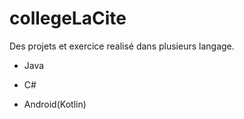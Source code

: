 # collegeLaCite
Des projets et exercice realisé dans plusieurs langage.   
- Java
* C#
+ Android(Kotlin)
